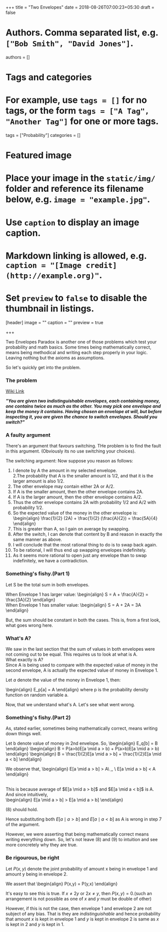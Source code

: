 +++
title = "Two Envelopes"
date = 2018-08-26T07:00:23+05:30
draft = false

# Authors. Comma separated list, e.g. `["Bob Smith", "David Jones"]`.
authors = []

# Tags and categories
# For example, use `tags = []` for no tags, or the form `tags = ["A Tag", "Another Tag"]` for one or more tags.
tags = ["Probability"]
categories = []

# Featured image
# Place your image in the `static/img/` folder and reference its filename below, e.g. `image = "example.jpg"`.
# Use `caption` to display an image caption.
#   Markdown linking is allowed, e.g. `caption = "[Image credit](http://example.org)"`.
# Set `preview` to `false` to disable the thumbnail in listings.
[header]
image = ""
caption = ""
preview = true

+++

Two Envelopes Paradox is another one of those problems which test your probability and math basics. Some times being mathematically correct, means being methodical and writing each step properly in your logic. Leaving nothing but the axioms as assumptions.

So let's quickly get into the problem.

### The problem

[Wiki Link](https://en.wikipedia.org/wiki/Two_envelopes_problem)

**_"You are given two indistinguishable envelopes, each containing money, one contains twice as much as the other. You may pick one envelope and keep the money it contains. Having chosen an envelope at will, but before inspecting it, you are given the chance to switch envelopes. Should you switch?"_**

### A faulty argument

There's an argument that favours switching. THe problem is to find the fault in this argument. (Obviously its no use switching your choices).

The switching argument: Now suppose you reason as follows:<br>
1. I denote by A the amount in my selected envelope.<br>
2.The probability that A is the smaller amount is 1/2, and that it is the larger amount is also 1/2.<br>
3. The other envelope may contain either 2A or A/2.<br>
4. If A is the smaller amount, then the other envelope contains 2A.<br>
5. If A is the larger amount, then the other envelope contains A/2.<br>
6. Thus the other envelope contains 2A with probability 1/2 and A/2 with probability 1/2.<br>
7. So the expected value of the money in the other envelope is:
\begin{align}
\frac{1}{2} (2A) + \frac{1}{2} (\frac{A}{2}) = \frac{5A}{4}
\end{align}<br>
8. This is greater than A, so I gain on average by swapping.<br>
9. After the switch, I can denote that content by B and reason in exactly the same manner as above.<br>
10. I will conclude that the most rational thing to do is to swap back again.<br>
11. To be rational, I will thus end up swapping envelopes indefinitely.<br>
12. As it seems more rational to open just any envelope than to swap indefinitely, we have a contradiction.<br>


### Something's fishy.(Part 1)

Let S be the total sum in both envelopes.

When Envelope 1 has larger value:
\begin{align}
S = A + \frac{A}{2} = \frac{3A}{2}
\end{align}
<br>
When Envelope 1 has smaller value:
\begin{align}
S = A + 2A = 3A
\end{align}

But, the sum should be constant in both the cases. This is, from a first look, what goes wrong here. 

### What's A?
We saw in the last section that the sum of values in both envelopes were not coming out to be equal. This requires us to look at what is A.<br>
What exactly is A?<br>
Since A is being used to compare with the expected value of money in the second envelope, A is actually the expected value of money in Envelope 1.

Let *a* denote the value of the money in Envelope 1, then:

\begin{align}
E_p[a] = A
\end{align}
where p is the probability density function on random variable a.

Now, that we understand what's A. Let's see what went wrong.

### Something's fishy.(Part 2)
As, stated earlier, sometimes being mathematically correct, means writing down things well.

Let b denote value of money in 2nd envelope.
So,
\begin{align}
E_q[b] = B 
\end{align}
\begin{align}
B = P(a>b)E[a \mid a > b)  + P(a>b)E[a \mid a > b)
\end{align}
\begin{align}
B = \frac{1}{2}E[a \mid a > b] +  \frac{1}{2}E[a \mid a < b]
\end{align}

We observe that, 
\begin{align}
E[a \mid a > b] > A\  \,, \ E[a \mid a > b] < A
\end{align}

<br>
This is because average of $E[a \mid a > b]$ and $E[a \mid a < b]$ is A. And since intuitively, 
<br>
\begin{align}
E[a \mid a > b] >  E[a \mid a > b] 
\end{align}

(8) should hold.

Hence substituting both $E[a \mid a > b]$ and $E[a \mid a < b]$ as A is wrong in step 7 of the argument.

However, we were asserting that being mathematically correct means writing everything down. So, let's not leave (8) and (9) to intuition and see more concretely why they are true.

### Be rigourous, be right

Let $P(x,y)$ denote the joint probability of amount x being in envelope 1 and amount y being in envelope 2.

We assert that \begin{align}
P(x,y) = P(y,x)
\end{align}

It's easy to see this is true. If $x\neq2y$ or $2x\neq y$, then $P(x,y) = 0$.(such an arrangement is not possible as one of $x$ and $y$ must be double of other)

However, if this is not the case, then envelope $1$ and envelope $2$ are not subject of any bias. That is they are _indistinguishable_ and hence probability that amount $x$ is kept in envelope $1$ and $y$ is kept in envelope $2$ is same as $x$ is kept in $2$ and $y$ is kept in $1$.


